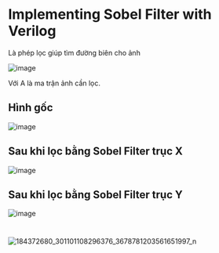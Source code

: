 # Implementing Sobel Filter with Verilog
Là phép lọc giúp tìm đường biên cho ảnh

![image](https://user-images.githubusercontent.com/79899590/117612569-a3b63880-b18f-11eb-9776-3a4788747900.png)

Với A là ma trận ảnh cần lọc.

## Hình gốc
![image](https://user-images.githubusercontent.com/79899590/117612647-c0eb0700-b18f-11eb-98c2-4d6bb9c17ef9.png)

## Sau khi lọc bằng Sobel Filter trục X
![image](https://user-images.githubusercontent.com/79899590/117612893-2808bb80-b190-11eb-8ab2-29df73869cc6.png)

## Sau khi lọc bằng Sobel Filter trục Y
![image](https://user-images.githubusercontent.com/79899590/117612908-2e973300-b190-11eb-90d3-92b0dc4ea299.png)

#
![184372680_301101108296376_3678781203561651997_n](https://user-images.githubusercontent.com/79905379/117755320-32858c80-b246-11eb-8e42-7e122871d90d.png)
